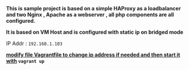 
**This is sample project is based on a simple HAProxy as a loadbalancer and two Nginx , Apache as a webserver , all php components are all configured.**

**It is based on VM Host and is configured with static ip on bridged mode**

IP Addr : `192.168.1.103`

**<ins>modify file Vagrantfile to change ip address if needed and then start it with</ins> `vagrant up`**


